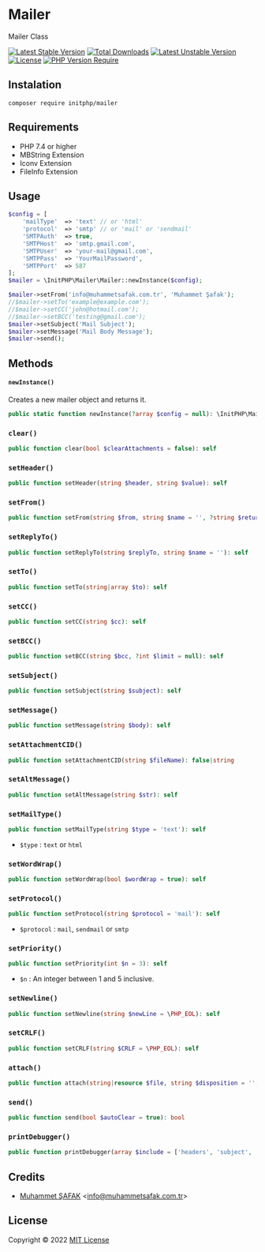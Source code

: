 # Mailer
Mailer Class

[![Latest Stable Version](http://poser.pugx.org/initphp/mailer/v)](https://packagist.org/packages/initphp/mailer) [![Total Downloads](http://poser.pugx.org/initphp/mailer/downloads)](https://packagist.org/packages/initphp/mailer) [![Latest Unstable Version](http://poser.pugx.org/initphp/mailer/v/unstable)](https://packagist.org/packages/initphp/mailer) [![License](http://poser.pugx.org/initphp/mailer/license)](https://packagist.org/packages/initphp/mailer) [![PHP Version Require](http://poser.pugx.org/initphp/mailer/require/php)](https://packagist.org/packages/initphp/mailer)


## Instalation

```
composer require initphp/mailer
```

## Requirements

- PHP 7.4 or higher
- MBString Extension
- Iconv Extension
- FileInfo Extension

## Usage

```php
$config = [
    'mailType'  => 'text' // or 'html'
    'protocol'  => 'smtp' // or 'mail' or 'sendmail'
    'SMTPAuth'  => true,
    'SMTPHost'  => 'smtp.gmail.com',
    'SMTPUser'  => 'your-mail@gmail.com',
    'SMTPPass'  => 'YourMailPassword',
    'SMTPPort'  => 587
];
$mailer = \InitPHP\Mailer\Mailer::newInstance($config);

$mailer->setFrom('info@muhammetsafak.com.tr', 'Muhammet Şafak');
//$mailer->setTo('example@example.com');
//$mailer->setCC('john@hotmail.com');
//$mailer->setBCC('testing@gmail.com');
$mailer->setSubject('Mail Subject');
$mailer->setMessage('Mail Body Message');
$mailer->send();
```

## Methods

#### `newInstance()`

Creates a new mailer object and returns it.

```php
public static function newInstance(?array $config = null): \InitPHP\Mailer\Mailer
```

### `clear()`

```php
public function clear(bool $clearAttachments = false): self
```

### `setHeader()`

```php
public function setHeader(string $header, string $value): self
```

### `setFrom()`

```php
public function setFrom(string $from, string $name = '', ?string $returnPath = null): self
```

### `setReplyTo()`

```php
public function setReplyTo(string $replyTo, string $name = ''): self
```

### `setTo()`

```php
public function setTo(string|array $to): self
```

### `setCC()`

```php
public function setCC(string $cc): self
```

### `setBCC()`

```php
public function setBCC(string $bcc, ?int $limit = null): self
```

### `setSubject()`

```php
public function setSubject(string $subject): self
```

### `setMessage()`

```php
public function setMessage(string $body): self
```

### `setAttachmentCID()`

```php
public function setAttachmentCID(string $fileName): false|string
```

### `setAltMessage()`

```php
public function setAltMessage(string $str): self
```

### `setMailType()`

```php
public function setMailType(string $type = 'text'): self
```

- `$type` : `text` or `html`

### `setWordWrap()`

```php
public function setWordWrap(bool $wordWrap = true): self
```

### `setProtocol()`

```php
public function setProtocol(string $protocol = 'mail'): self
```

- `$protocol` : `mail`, `sendmail` or `smtp`

### `setPriority()`

```php
public function setPriority(int $n = 3): self
```

- `$n` : An integer between 1 and 5 inclusive.

### `setNewline()`

```php
public function setNewline(string $newLine = \PHP_EOL): self
```

### `setCRLF()`

```php
public function setCRLF(string $CRLF = \PHP_EOL): self
```

### `attach()`

```php
public function attach(string|resource $file, string $disposition = '', ?string $newName = null, ?string $mime = null): false|self
```

### `send()`

```php
public function send(bool $autoClear = true): bool
```

### `printDebugger()`

```php
public function printDebugger(array $include = ['headers', 'subject', 'body']): string
```

## Credits

- [Muhammet ŞAFAK](https://www.muhammetsafak.com.tr) <<info@muhammetsafak.com.tr>>

## License

Copyright &copy; 2022 [MIT License](./LICENSE)
